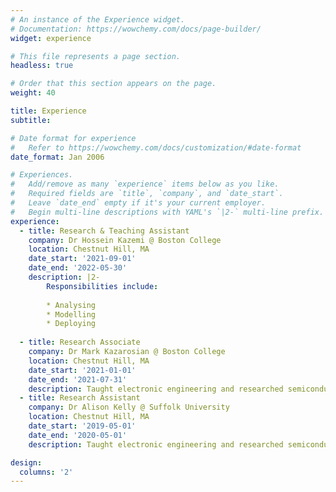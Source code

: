 ```yaml
---
# An instance of the Experience widget.
# Documentation: https://wowchemy.com/docs/page-builder/
widget: experience

# This file represents a page section.
headless: true

# Order that this section appears on the page.
weight: 40

title: Experience
subtitle:

# Date format for experience
#   Refer to https://wowchemy.com/docs/customization/#date-format
date_format: Jan 2006

# Experiences.
#   Add/remove as many `experience` items below as you like.
#   Required fields are `title`, `company`, and `date_start`.
#   Leave `date_end` empty if it's your current employer.
#   Begin multi-line descriptions with YAML's `|2-` multi-line prefix.
experience:
  - title: Research & Teaching Assistant
    company: Dr Hossein Kazemi @ Boston College
    location: Chestnut Hill, MA
    date_start: '2021-09-01'
    date_end: '2022-05-30'
    description: |2-
        Responsibilities include:
        
        * Analysing
        * Modelling
        * Deploying
        
  - title: Research Associate
    company: Dr Mark Kazarosian @ Boston College
    location: Chestnut Hill, MA
    date_start: '2021-01-01'
    date_end: '2021-07-31'
    description: Taught electronic engineering and researched semiconductor physics.
  - title: Research Assistant
    company: Dr Alison Kelly @ Suffolk University
    location: Chestnut Hill, MA
    date_start: '2019-05-01'
    date_end: '2020-05-01'
    description: Taught electronic engineering and researched semiconductor physics.

design:
  columns: '2'
---
```

